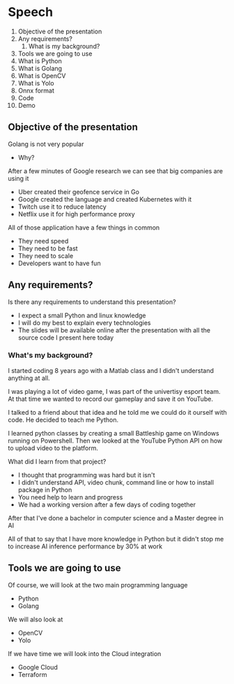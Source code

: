 # Speech

1. Objective of the presentation
2. Any requirements?
   1. What is my background?
3. Tools we are going to use
4. What is Python
5. What is Golang
6. What is OpenCV
7. What is Yolo
8. Onnx format
9. Code
10. Demo

## Objective of the presentation

Golang is not very popular

- Why?

After a few minutes of Google research we can see that big companies are using it

- Uber created their geofence service in Go
- Google created the language and created Kubernetes with it
- Twitch use it to reduce latency
- Netflix use it for high performance proxy

All of those application have a few things in common

- They need speed
- They need to be fast
- They need to scale
- Developers want to have fun

## Any requirements?

Is there any requirements to understand this presentation?

- I expect a small Python and linux knowledge
- I will do my best to explain every technologies
- The slides will be available online after the presentation with all the source code I present here today

### What's my background?

I started coding 8 years ago with a Matlab class and I didn't understand anything at all.

I was playing a lot of video game, I was part of the univertisy esport team. At that time we wanted to record our gameplay and save it on YouTube.

I talked to a friend about that idea and he told me we could do it ourself with code. He decided to teach me Python.

I learned python classes by creating a small Battleship game on Windows running on Powershell. Then we looked at the YouTube Python API on how to upload video to the platform.

What did I learn from that project?

- I thought that programming was hard but it isn't
- I didn't understand API, video chunk, command line or how to install package in Python
- You need help to learn and progress
- We had a working version after a few days of coding together

After that I've done a bachelor in computer science and a Master degree in AI

All of that to say that I have more knowledge in Python but it didn't stop me to increase AI inference performance by 30% at work

## Tools we are going to use

Of course, we will look at the two main programming language

- Python
- Golang

We will also look at

- OpenCV
- Yolo

If we have time we will look into the Cloud integration

- Google Cloud
- Terraform